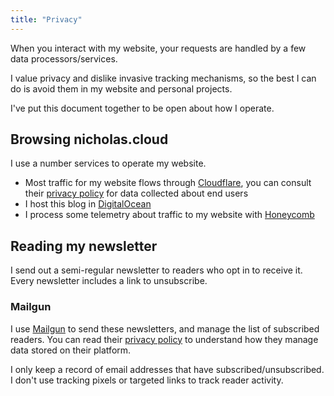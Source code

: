 ```yaml
---
title: "Privacy"
---
```


When you interact with my website, your requests are handled by a few data processors/services.

I value privacy and dislike invasive tracking mechanisms, so the best I can do is avoid them in my website and personal projects.

I've put this document together to be open about how I operate.

## Browsing nicholas.cloud

I use a number services to operate my website.

-   Most traffic for my website flows through [Cloudflare](https://cloudflare.com/), you can consult their [privacy policy](https://www.cloudflare.com/en-au/privacypolicy/) for data collected about end users
-   I host this blog in [DigitalOcean](https://digitalocean.com/)
-   I process some telemetry about traffic to my website with [Honeycomb](https://honeycomb.io/)

## Reading my newsletter

I send out a semi-regular newsletter to readers who opt in to receive it. Every newsletter includes a link to unsubscribe.

### Mailgun

I use [Mailgun](https://mailgun.com) to send these newsletters, and manage the list of subscribed readers. You can read their [privacy policy](https://www.mailgun.com/privacy-policy/) to understand how they manage data stored on their platform.

I only keep a record of email addresses that have subscribed/unsubscribed. I don't use tracking pixels or targeted links to track reader activity.
